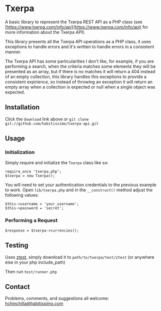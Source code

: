 # Txerpa

A basic library to represent the Txerpa REST API as a PHP class (see [https://www.txerpa.com/info/api](https://www.txerpa.com/info/api) for more
information about the Txerpa API).

This library presents all the Txerpa API operations as a PHP class, it uses exceptions to handle errors and it's written
to handle errors in a consistent manner.

The Txerpa API has some particularities I don't like, for example, if you are performing a search, when the criteria
matches some elements they will be presented as an array, but if there is no matches it will return a 404 instead of an
empty collection, this library handles this exceptions to provide a consistent expirience, so instead of throwing an
exception it will return an empty array when a collection is expected or null when a single object was expected.


## Installation

Click the `download` link above or `git clone git://github.com/habitissimo/txerpa-api.git`

## Usage

### Initialization

Simply require and initialize the `Txerpa` class like so:

	require_once 'txerpa.php';
	$txerpa = new Txerpa();
    
You will need to set your authentication credentials to the previous example to work.
Open `lib/txerpa.php` and in the `__construct()` method adjust the following values:

    $this->username = 'your_username';
    $this->password = 'secret';


### Performing a Request

	$response = $txerpa->currencies();


## Testing

Uses [ztest](http://github.com/jaz303/ztest), simply download it to `path/to/txerpa/test/ztest` (or anywhere else in your php include_path)

Then run `test/runner.php`

## Contact

Problems, comments, and suggestions all welcome: [hchinchilla@habitissimo.com](mailto:hchinchilla@habitissimo.com)